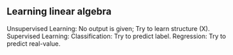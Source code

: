 ## Learning linear algebra

Unsupervised Learning: No output is given; Try to learn structure (X).
Supervised Learning:
  Classification: Try to predict label.
  Regression: Try to predict real-value.
